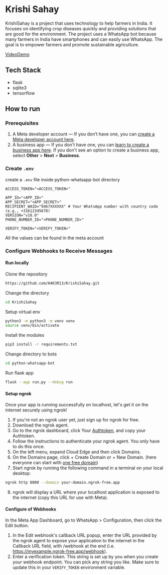 
# Krishi Sahay
KrishiSahay is a project that uses technology to help farmers in India. It focuses on identifying crop diseases quickly and providing solutions that are good for the environment. The project uses a WhatsApp bot because many farmers in India have smartphones and can easily use WhatsApp. The goal is to empower farmers and promote sustainable agriculture.

[VideoDemo](https://youtube.com/shorts/Z3PhrI99rhQ?feature=share) 

## Tech Stack

- flask
- sqlite3
- tensorflow

## How to run

### Prerequisites

1. A Meta developer account — If you don’t have one, you can [create a Meta developer account here](https://developers.facebook.com/).
2. A business app — If you don't have one, you can [learn to create a business app here](https://developers.facebook.com/docs/development/create-an-app/). If you don't see an option to create a business app, select **Other** > **Next** > **Business**.

### Create `.env`
create a  `.env` file inside python-whatsapp-bot directory
```env
ACCESS_TOKEN="<ACCESS_TOKEN>"

APP_ID="<APP_ID>"
APP_SECRET="<APP_SECRET>"
RECIPIENT_WAID="9467XXXXXX" # Your WhatsApp number with country code (e.g., +31612345678)
VERSION="v18.0"
PHONE_NUMBER_ID="<PHONE_NUMBER_ID>"

VERIFY_TOKEN="<VERIFY_TOKEN>"
```

All the values can be found in the meta account

### Configure Webhooks to Receive Messages
#### Run locally
Clone the repository
```bash
https://github.com/H4K3R13/KrishiSahay.git
```
Change the directory
```bash
cd KrishiSahay
```
Setup virtual env
```bash
python3 -m python3 -m venv venv
source venv/bin/activate
```
Install the modules
```bash
pip3 install -r requirements.txt
```
Change directory to bots
```bash
cd python-whatsapp-bot
```
Run flask app
```bash
flask --app run.py --debug run
```

#### Setup ngrok 

Once your app is running successfully on localhost, let's get it on the internet securely using ngrok!

1. If you're not an ngrok user yet, just sign up for ngrok for free.
2. Download the ngrok agent.
3. Go to the ngrok dashboard, click Your [Authtoken](https://dashboard.ngrok.com/get-started/your-authtoken), and copy your Authtoken.
4. Follow the instructions to authenticate your ngrok agent. You only have to do this once.
5. On the left menu, expand Cloud Edge and then click Domains.
6. On the Domains page, click + Create Domain or + New Domain. (here everyone can start with [one free domain](https://ngrok.com/blog-post/free-static-domains-ngrok-users))
7. Start ngrok by running the following command in a terminal on your local desktop:

```bash
ngrok http 8000 --domain your-domain.ngrok-free.app
```

8. ngrok will display a URL where your localhost application is exposed to the internet (copy this URL for use with Meta).

#### Configure of Webhooks
In the Meta App Dashboard, go to WhatsApp > Configuration, then click the Edit button.
1. In the Edit webhook's callback URL popup, enter the URL provided by the ngrok agent to expose your application to the internet in the Callback URL field, with /webhook at the end (i.e. https://myexample.ngrok-free.app/webhook).
2. Enter a verification token. This string is set up by you when you create your webhook endpoint. You can pick any string you like. Make sure to update this in your `VERIFY_TOKEN` environment variable.

